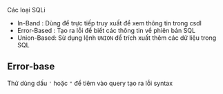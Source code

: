 
Các loại SQLi
 + In-Band : Dùng để trực tiếp truy xuất để xem thông tin trong csdl
 + Error-Based : Tạo ra lỗi để biết các thông tin về phiên bản SQL
 + Union-Based: Sử dụng lệnh `UNION` để trích xuất thêm các dữ liệu trong SQL

## Error-base

Thử dùng dấu `'` hoặc `"` để tiêm vào query tạo ra lỗi syntax